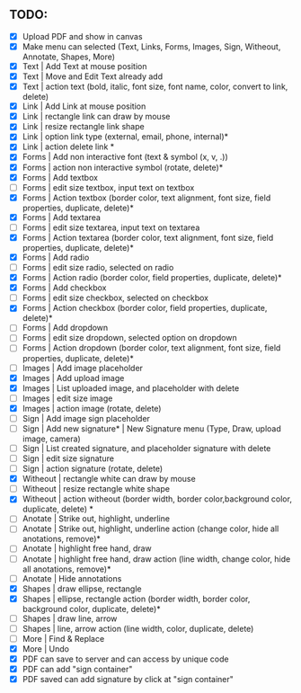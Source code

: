 ## TODO:

- [x] Upload PDF and show in canvas
- [x] Make menu can selected (Text, Links, Forms, Images, Sign, Witheout, Annotate, Shapes, More)
- [x] Text | Add Text at mouse position
- [x] Text | Move and Edit Text already add
- [x] Text | action text (bold, italic, font size, font name, color, convert to link, delete)
- [x] Link | Add Link at mouse position
- [x] Link | rectangle link can draw by mouse
- [x] Link | resize rectangle link shape
- [x] Link | option link type (external, email, phone, internal)*
- [x] Link | action delete link *
- [x] Forms | Add non interactive font (text & symbol (x, v, .))
- [x] Forms | action non interactive symbol (rotate, delete)*
- [x] Forms | Add textbox
- [ ] Forms | edit size textbox, input text on textbox
- [x] Forms | Action textbox (border color, text alignment, font size, field properties, duplicate, delete)*
- [x] Forms | Add textarea
- [ ] Forms | edit size textarea, input text on textarea
- [x] Forms | Action textarea (border color, text alignment, font size, field properties, duplicate, delete)*
- [x] Forms | Add radio
- [ ] Forms | edit size radio, selected on radio
- [x] Forms | Action radio (border color, field properties, duplicate, delete)*
- [x] Forms | Add checkbox
- [ ] Forms | edit size checkbox, selected on checkbox
- [x] Forms | Action checkbox (border color, field properties, duplicate, delete)*
- [ ] Forms | Add dropdown
- [ ] Forms | edit size dropdown, selected option on dropdown
- [ ] Forms | Action dropdown (border color, text alignment, font size, field properties, duplicate, delete)*
- [ ] Images | Add image placeholder  
- [x] Images | Add upload image
- [x] Images | List uploaded image, and placeholder with delete
- [ ] Images | edit size image
- [x] Images | action image (rotate, delete)
- [ ] Sign | Add image sign placeholder  
- [ ] Sign | Add new signature* | New Signature menu (Type, Draw, upload image, camera)
- [ ] Sign | List created signature, and placeholder signature with delete
- [ ] Sign | edit size signature
- [ ] Sign | action signature (rotate, delete)
- [x] Witheout | rectangle white can draw by mouse
- [ ] Witheout | resize rectangle white shape
- [x] Witheout | action witheout (border width, border color,background color, duplicate, delete) *
- [ ] Anotate | Strike out, highlight, underline
- [ ] Anotate | Strike out, highlight, underline action (change color, hide all anotations, remove)*
- [ ] Anotate | highlight free hand, draw
- [ ] Anotate | highlight free hand, draw action (line width, change color, hide all anotations, remove)*
- [ ] Anotate | Hide annotations
- [x] Shapes | draw ellipse, rectangle
- [x] Shapes | ellipse, rectangle action (border width, border color, background color, duplicate, delete)*
- [ ] Shapes | draw line, arrow
- [ ] Shapes | line, arrow action (line width, color, duplicate, delete)
- [ ] More | Find & Replace
- [x] More | Undo
- [x] PDF can save to server and can access by unique code
- [x] PDF can add "sign container"
- [x] PDF saved can add signature by click at "sign container"